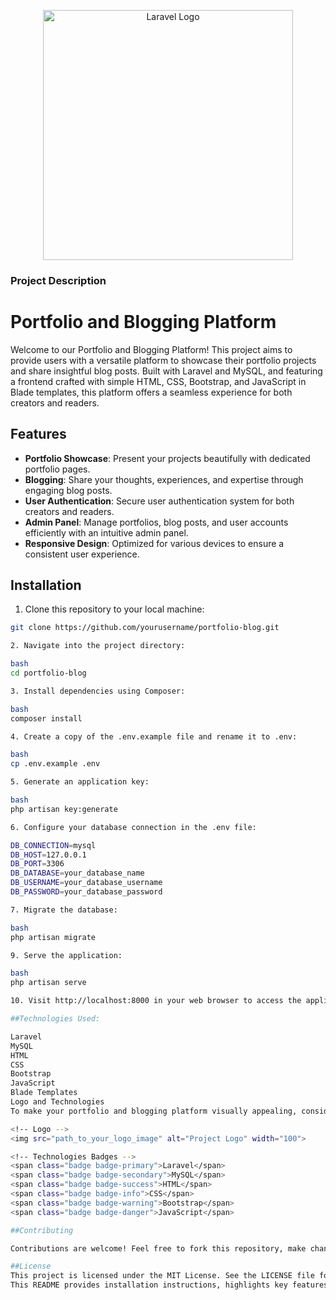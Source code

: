<p align="center"><a href="https://laravel.com" target="_blank"><img src="https://raw.githubusercontent.com/laravel/art/master/logo-lockup/5%20SVG/2%20CMYK/1%20Full%20Color/laravel-logolockup-cmyk-red.svg" width="400" alt="Laravel Logo"></a></p>

### Project Description
# Portfolio and Blogging Platform

Welcome to our Portfolio and Blogging Platform! This project aims to provide users with a versatile platform to showcase their portfolio projects and share insightful blog posts. Built with Laravel and MySQL, and featuring a frontend crafted with simple HTML, CSS, Bootstrap, and JavaScript in Blade templates, this platform offers a seamless experience for both creators and readers.

## Features

- **Portfolio Showcase**: Present your projects beautifully with dedicated portfolio pages.
- **Blogging**: Share your thoughts, experiences, and expertise through engaging blog posts.
- **User Authentication**: Secure user authentication system for both creators and readers.
- **Admin Panel**: Manage portfolios, blog posts, and user accounts efficiently with an intuitive admin panel.
- **Responsive Design**: Optimized for various devices to ensure a consistent user experience.

## Installation

1. Clone this repository to your local machine:

```bash
git clone https://github.com/yourusername/portfolio-blog.git

2. Navigate into the project directory:

bash
cd portfolio-blog

3. Install dependencies using Composer:

bash
composer install

4. Create a copy of the .env.example file and rename it to .env:

bash
cp .env.example .env

5. Generate an application key:

bash
php artisan key:generate

6. Configure your database connection in the .env file:

DB_CONNECTION=mysql
DB_HOST=127.0.0.1
DB_PORT=3306
DB_DATABASE=your_database_name
DB_USERNAME=your_database_username
DB_PASSWORD=your_database_password

7. Migrate the database:

bash
php artisan migrate

9. Serve the application:

bash
php artisan serve

10. Visit http://localhost:8000 in your web browser to access the application.

##Technologies Used:

Laravel
MySQL
HTML
CSS
Bootstrap
JavaScript
Blade Templates
Logo and Technologies
To make your portfolio and blogging platform visually appealing, consider adding logos and technologies badges. Below is an example of how you can integrate logos and badges into your project:

<!-- Logo -->
<img src="path_to_your_logo_image" alt="Project Logo" width="100">

<!-- Technologies Badges -->
<span class="badge badge-primary">Laravel</span>
<span class="badge badge-secondary">MySQL</span>
<span class="badge badge-success">HTML</span>
<span class="badge badge-info">CSS</span>
<span class="badge badge-warning">Bootstrap</span>
<span class="badge badge-danger">JavaScript</span>

##Contributing

Contributions are welcome! Feel free to fork this repository, make changes, and submit a pull request.

##License
This project is licensed under the MIT License. See the LICENSE file for details.
This README provides installation instructions, highlights key features, suggests technolog
